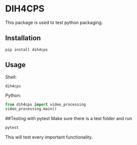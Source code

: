 # DIH4CPS
This package is used to test python packaging. 

## Installation 
```shell
pip install dih4cps
```

## Usage
Shell:
```shell
dih4cps
```

Python:
```python
from dih4cps import video_processing
video_processing.main()
```

##Testing with pytest
Make sure there is a test folder and run
```python
pytest
```
This will test every important functionality.
